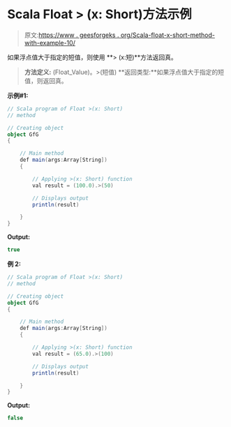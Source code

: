 # Scala Float > (x: Short)方法示例

> 原文:[https://www . geesforgeks . org/Scala-float-x-short-method-with-example-10/](https://www.geeksforgeeks.org/scala-float-x-short-method-with-example-10/)

如果浮点值大于指定的短值，则使用 **> (x:短)**方法返回真。

> **方法定义:** (Float_Value)。>(短值)
> **返回类型:**如果浮点值大于指定的短值，则返回真。

**示例#1:**

```scala
// Scala program of Float >(x: Short)
// method

// Creating object
object GfG
{ 

    // Main method
    def main(args:Array[String])
    {

        // Applying >(x: Short) function
        val result = (100.0).>(50)

        // Displays output
        println(result)

    }
} 
```

**Output:**

```scala
true

```

**例 2:**

```scala
// Scala program of Float >(x: Short)
// method

// Creating object
object GfG
{ 

    // Main method
    def main(args:Array[String])
    {

        // Applying >(x: Short) function
        val result = (65.0).>(100)

        // Displays output
        println(result)

    }
} 
```

**Output:**

```scala
false

```